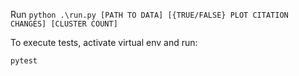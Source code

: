 
Run `python .\run.py [PATH TO DATA] [{TRUE/FALSE} PLOT CITATION CHANGES] [CLUSTER COUNT]`

To execute tests, activate virtual env and run:

```
pytest
```
